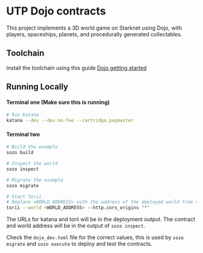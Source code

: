 # UTP Dojo contracts

This project implements a 3D world game on Starknet using Dojo, with players, spaceships, planets, and procedurally generated collectables.

## Toolchain

Install the toolchain using this guide [Dojo getting started](https://dojoengine.org/installation)

## Running Locally

#### Terminal one (Make sure this is running)

```bash
# Run Katana
katana --dev --dev.no-fee --cartridge.paymaster
```

#### Terminal two

```bash
# Build the example
sozo build

# Inspect the world
sozo inspect

# Migrate the example
sozo migrate

# Start Torii
# Replace <WORLD_ADDRESS> with the address of the deployed world from the previous step
torii --world <WORLD_ADDRESS> --http.cors_origins "*"
```

The URLs for katana and torii will be in the deployment output. The contract and world address will be in the output of `sozo inspect`.

Check the `dojo_dev.toml` file for the correct values, this is used by `sozo migrate` and `sozo execute` to deploy and test the contracts.

